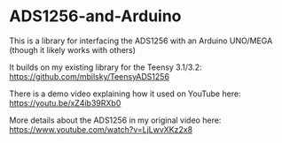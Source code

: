 # ADS1256-and-Arduino

This is a library for interfacing the ADS1256 with an Arduino UNO/MEGA (though it likely works with others)

It builds on my existing library for the Teensy 3.1/3.2: https://github.com/mbilsky/TeensyADS1256

There is a demo video explaining how it used on YouTube here: https://youtu.be/xZ4ib39RXb0

More details about the ADS1256 in my original video here: https://www.youtube.com/watch?v=LjLwvXKz2x8
